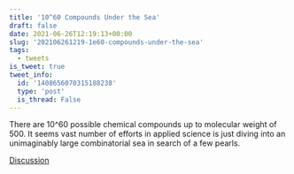 ```yaml
---
title: '10^60 Compounds Under the Sea'
draft: false
date: 2021-06-26T12:19:13+00:00
slug: '202106261219-1e60-compounds-under-the-sea'
tags:
  - tweets
is_tweet: true
tweet_info:
  id: '1408656070315188238'
  type: 'post'
  is_thread: False
---
```




There are 10^60 possible chemical compounds up to molecular weight of 500. It seems  vast number of efforts in applied science is just diving into an unimaginably large combinatorial sea in search of a few pearls.

[Discussion](https://x.com/sytelus/status/1408656070315188238)
